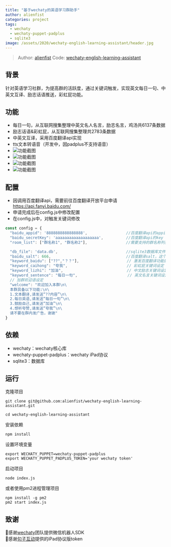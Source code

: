 ```yaml
---
title: "基于wechaty的英语学习群助手"
author: alienfist
categories: project
tags:
  - wechaty
  - wechaty-puppet-padplus
  - sqlite3
image: /assets/2020/wechaty-english-learning-assistant/header.jpg
---
```

> Author: [alienfist](https://github.com/alienfist)
> Code: [wechaty-english-learning-assistant](https://github.com/alienfist/wechaty-english-learning-assistant)

## 背景

针对英语学习社群，为提高群的活跃度，通过关键词触发，实现英文每日一句、中英文互译、励志话语推送，彩虹屁功能。

## 功能

- 每日一句，从互联网搜集整理中英文名人名言，励志名言，鸡汤共6137条数据
- 励志话语&彩虹屁，从互联网搜集整理共2783条数据
- 中英文互译，采用百度翻译api实现
- tts文本转语音（开发中，因padplus不支持语音）
- ![功能截图](/assets/2020/wechaty-english-learning-assistant/pic01.jpg)
- ![功能截图](/assets/2020/wechaty-english-learning-assistant/pic02.jpg)
- ![功能截图](/assets/2020/wechaty-english-learning-assistant/pic03.jpg)
- ![功能截图](/assets/2020/wechaty-english-learning-assistant/pic04.jpg)

## 配置

- 因调用百度翻译api，需要前往百度翻译开放平台申请 <https://api.fanyi.baidu.com/>
- 申请完成后在config.js中修改配置
- 在config.js中，对触发关键词修改

```js
const config = {
  "baidu_appid": '8888888888888888',                 //百度翻译api的appid
  "baidu_secretKey": 'aaaaaaaaaaaaaaaaaaa',          //百度翻译api的key
  "room_list": ["群名称1", "群名称2"],                 //需要支持的群名称列表（记得把机器人拉入该群）

  "db_file": 'data.db',                              //sqlite3数据库文件路径
  "baidu_salt": 666,                                 //百度翻译salt，这个值随便设置
  "keyword_baidu": ["??","？？"],                     // 激发百度翻译功能的句首关键词,仅支持两个字符
  "keyword_caihong": "夸我",                          // 彩虹屁关键词设定
  "keyword_lizhi": "加油",                            // 中文励志关键词设定
  "keyword_sentence": "每日一句",                      // 英文名言关键词设定
  // 加群欢迎语设定
  "welcome": "欢迎加入本群\n\
  本群具备以下功能:\n\
  1.文本翻译,请发送“??内容”\n\
  2.每日英语,请发送“每日一句”\n\
  3.鼓励自己,请发送“加油”\n\
  4.想听夸赞,请发送“夸我”\n\
  请不要在群内发广告，谢谢"
}
```

## 依赖

- wechaty：wechaty核心库
- wechaty-puppet-padplus：wechaty iPad协议
- sqlite3：数据库

## 运行

克隆项目

```shell
git clone git@github.com:alienfist/wechaty-english-learning-assistant.git

cd wechaty-english-learning-assistant
```

安装依赖

```shell
npm install
```

设置环境变量

```shell
export WECHATY_PUPPET=wechaty-puppet-padplus
export WECHATY_PUPPET_PADPLUS_TOKEN='your wechaty token'
```

启动项目

```shell
node index.js
```

或者使用pm2进程管理项目

```shell
npm install -g pm2
pm2 start index.js
```

## 致谢

🙏感谢[wechaty](https://github.com/wechaty/wechaty)团队提供微信机器人SDK  
🙏感谢[句子互动](https://www.juzibot.com/)提供的iPad协议版token
